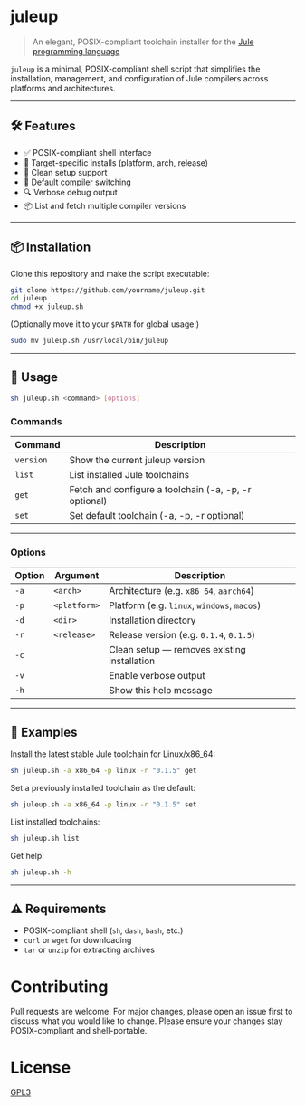 # juleup

> An elegant, POSIX-compliant toolchain installer for the [Jule programming language](https://jule.dev)

`juleup` is a minimal, POSIX-compliant shell script that simplifies the installation, management, and configuration of Jule compilers across platforms and architectures.

---

## 🛠 Features

- ✅ POSIX-compliant shell interface  
- 🎯 Target-specific installs (platform, arch, release)  
- 🧼 Clean setup support  
- 🔧 Default compiler switching  
- 🔍 Verbose debug output  
- 📦 List and fetch multiple compiler versions  

---

## 📦 Installation

Clone this repository and make the script executable:

```sh
git clone https://github.com/yourname/juleup.git
cd juleup
chmod +x juleup.sh
```

(Optionally move it to your `$PATH` for global usage:)

```sh
sudo mv juleup.sh /usr/local/bin/juleup
```

---

## 🚀 Usage

```sh
sh juleup.sh <command> [options]
```

### Commands

| Command   | Description                                           |
|-----------|-------------------------------------------------------|
| `version` | Show the current juleup version                       |
| `list`    | List installed Jule toolchains                        |
| `get`     | Fetch and configure a toolchain (-a, -p, -r optional) |
| `set`     | Set default toolchain (-a, -p, -r optional)           |

---

### Options

| Option | Argument     | Description                                 |
|--------|--------------|---------------------------------------------|
| `-a`   | `<arch>`     | Architecture (e.g. `x86_64`, `aarch64`)     |
| `-p`   | `<platform>` | Platform (e.g. `linux`, `windows`, `macos`) |
| `-d`   | `<dir>`      | Installation directory                      |
| `-r`   | `<release>`  | Release version (e.g. `0.1.4`, `0.1.5`)  |
| `-c`   |              | Clean setup — removes existing installation |
| `-v`   |              | Enable verbose output                        |
| `-h`   |              | Show this help message                      |

---

## 🧪 Examples

Install the latest stable Jule toolchain for Linux/x86_64:

```sh
sh juleup.sh -a x86_64 -p linux -r "0.1.5" get
```

Set a previously installed toolchain as the default:

```sh
sh juleup.sh -a x86_64 -p linux -r "0.1.5" set
```

List installed toolchains:

```sh
sh juleup.sh list
```

Get help:

```sh
sh juleup.sh -h
```

---

## ⚠️ Requirements

- POSIX-compliant shell (`sh`, `dash`, `bash`, etc.)
- `curl` or `wget` for downloading
- `tar` or `unzip` for extracting archives

# Contributing
Pull requests are welcome. For major changes, please open an issue first to discuss what you would like to change.
Please ensure your changes stay POSIX-compliant and shell-portable.

# License
[GPL3](https://choosealicense.com/licenses/gpl-3.0/)
